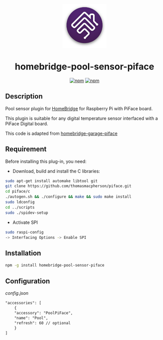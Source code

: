 <p align="center">
  <a href="https://github.com/homebridge/homebridge"><img src="https://raw.githubusercontent.com/homebridge/branding/master/logos/homebridge-color-round-stylized.png" height="140"></a>
</p>

<span align="center">

# homebridge-pool-sensor-piface

[![npm](https://img.shields.io/npm/v/homebridge-pool-sensor-piface.svg)](https://www.npmjs.com/package/homebridge-pool-sensor-piface) [![npm](https://img.shields.io/npm/dt/homebridge-pool-sensor-piface.svg)](https://www.npmjs.com/package/homebridge-pool-sensor-piface)

</span>

## Description
Pool sensor plugin for [HomeBridge](https://github.com/nclarkau/homebridge-pool-sensor-piface) for Raspberry Pi with PiFace board.

This plugin is suitable for any digital temperature sensor interfaced with a PiFace Digital board.

This code is adapted from [homebridge-garage-piface](https://github.com/LeJeko/homebridge-garage-piface)

## Requirement

Before installing this plug-in, you need:

* Download, build and install the C libraries:

```bash
sudo apt-get install automake libtool git
git clone https://github.com/thomasmacpherson/piface.git
cd piface/c
./autogen.sh && ./configure && make && sudo make install
sudo ldconfig
cd ../scripts
sudo ./spidev-setup
```

* Activate SPI

```bash
sudo raspi-config
-> Interfacing Options -> Enable SPI
```

## Installation

```bash
npm -g install homebridge-pool-sensor-piface
```
## Configuration

_config.json_

```
"accessories": [
	{
	"accessory": "PoolPiFace",
	"name": "Pool",
	"refresh": 60 // optional
	}
]
```
